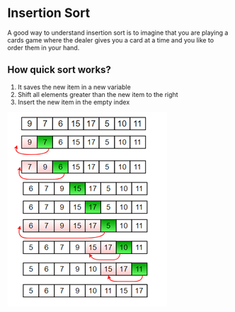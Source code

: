 # Insertion Sort

A good way to understand insertion sort is to imagine that you are playing a cards game where the dealer gives you a card at a time and you like to order them in your hand.

## How quick sort works?

1. It saves the new item in a new variable
2. Shift all elements greater than the new item to the right
3. Insert the new item in the empty index

![insertion-sort](../../../public/insertion-sort.png)